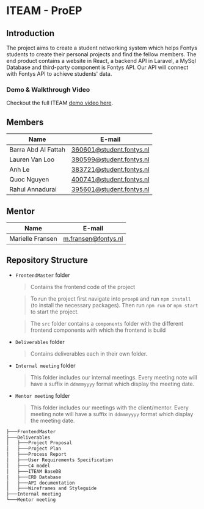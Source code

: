 # ITEAM - ProEP

## Introduction
The project aims to create a student networking system which helps Fontys students to create their personal projects and find the fellow members. The end product contains a website in React, a backend API in Laravel, a MySql Database and third-party component is Fontys API. Our API will connect with Fontys API to achieve students' data. 

### Demo & Walkthrough Video
Checkout the full ITEAM [demo video here](https://drive.google.com/file/d/1JaS6I6PkZCSG-Vhy88Sw7btl2ygoj7Ea/view?usp=sharing). 

## Members
| Name       	        | E-mail		           |
| ----------------------|  ------------------------|
| Barra Abd Al Fattah	| 360601@student.fontys.nl |
| Lauren Van Loo        | 380599@student.fontys.nl |
| Anh Le 		        | 383721@student.fontys.nl |
| Quoc Nguyen           | 400741@student.fontys.nl | 
| Rahul Annadurai       | 395601@student.fontys.nl |

## Mentor
| Name               	| E-mail 	               |
| ----------------------| -------------------------|
| Marielle Fransen      | m.fransen@fontys.nl      |

## Repository Structure
- `FrontendMaster` folder
	> Contains the frontend code of the project

	> To run the project first navigate into `proep8` and run `npm install` (to install the necessary packages). Then run `npm run` or `npm start` to start the project.

	> The `src` folder contains a `components` folder with the different frontend components with which the frontend is build
- `Deliverables` folder
	> Contains deliverables each in their own folder. 
- `Internal meeting` folder
	> This folder includes our internal meetings. Every meeting note will have a suffix in `ddmmmyyyy` format which display the meeting date.
- `Mentor meeting` folder
	> This folder includes our meetings with the client/mentor. Every meeting note will have a suffix in `ddmmmyyyy` format which display the meeting date.
```bash
├───FrontendMaster
├───Deliverables
│	├───Project Proposal   
│	├───Project Plan
│   ├───Process Report
│   ├───User Requirements Specification
│   ├───C4 model
│   ├───ITEAM BaseDB
│   ├───ERD Database
│   ├───API documentation
│   ├───Wireframes and Styleguide 
├───Internal meeting
└───Mentor meeting
```
